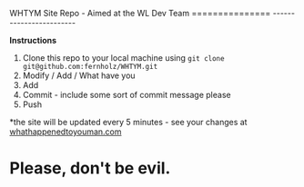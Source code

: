 WHTYM Site Repo - Aimed at the WL Dev Team
===============   ------------------------

__Instructions__

1. Clone this repo to your local machine using `git clone git@github.com:fernholz/WHTYM.git`
2. Modify / Add / What have you
3. Add 
4. Commit - include some sort of commit message please
5. Push 

*the site will be updated every 5 minutes - see your changes at [whathappenedtoyouman.com](http://whathappendedtoyouman.com)

Please, don't be evil.
======================